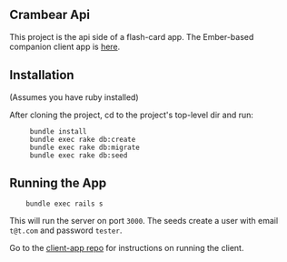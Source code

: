 ## Crambear Api

This project is the api side of a flash-card app.  The Ember-based companion client app is [here](https://github.com/kagemusha/crambear).

## Installation

(Assumes you have ruby installed)

After cloning the project, cd to the project's top-level dir and run:

         bundle install
         bundle exec rake db:create
         bundle exec rake db:migrate
         bundle exec rake db:seed
      
## Running the App

        bundle exec rails s
        
This will run the server on port `3000`.  The seeds create a user with email `t@t.com` and password `tester`.  

Go to the [client-app repo](https://github.com/kagemusha/crambear) for instructions on running the client.
